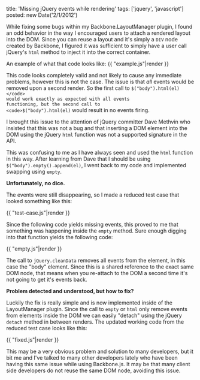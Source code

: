 title: 'Missing jQuery events while rendering'
tags: ['jquery', 'javascript']
posted: new Date('2/1/2012')

While fixing some bugs within my Backbone.LayoutManager plugin, I found an odd
behavior in the way I encouraged users to attach a rendered layout into the
DOM.  Since you can reuse a layout and it's simply a <code>DIV</code> node
created by Backbone, I figured it was sufficient to simply have a user call
jQuery's <code>html</code> method to inject it into the correct container.

An example of what that code looks like: {{ "example.js"|render }}

This code looks completely valid and not likely to cause any immediate
problems, however this is not the case.  The issue is that *all* events would
be removed upon a second render.  So the first call to
<code>$("body").html(el)</code> would work exactly as expected with all events
functioning, but the second call to <code>$("body").html(el)</code> would
result in no events firing.

I brought this issue to the attention of jQuery committer Dave Methvin who
insisted that this was not a bug and that inserting a DOM element into the DOM
using the jQuery <code>html</code> function was not a supported signature in
the API.

This was confusing to me as I have always seen and used the <code>html</code>
function in this way.  After learning from Dave that I should be using
<code>$("body").empty().append(el)</code>, I went back to my code and
implemented swapping using <code>empty</code>.

**Unfortunately, no dice.**

The events were still disappearing, so I made a reduced test case that looked
something like this:

{{ "test-case.js"|render }}

Since the following code yields missing events, this proved to me that
something was happening inside the <code>empty</code> method.  Sure enough
digging into that function yields the following code:

{{ "empty.js"|render }}

The call to <code>jQuery.cleanData</code> removes all events from the element,
in this case the "body" element.  Since this is a shared reference to the exact
same DOM node, that means when you re-attach to the DOM a second time it's not
going to get it's events back.

**Problem detected and understood, but how to fix?**

Luckily the fix is really simple and is now implemented inside of the
LayoutManager plugin.  Since the call to <code>empty</code> or
<code>html</code> only remove events from elements inside the DOM we can easily
"detach" using the jQuery <code>detach</code> method in between renders.  The
updated working code from the reduced test case looks like this:

{{ "fixed.js"|render }}

This may be a very obvious problem and solution to many developers, but it bit
me and I've talked to many other developers lately who have been having this
same issue while using Backbone.js. It may be that many client side developers
do not reuse the same DOM node, avoiding this issue.
